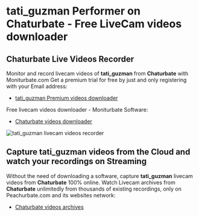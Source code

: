 # tati_guzman Performer on Chaturbate - Free LiveCam videos downloader

## Chaturbate Live Videos Recorder

Monitor and record livecam videos of **tati_guzman** from **Chaturbate** with Moniturbate.com
Get a premium trial for free by just and only registering with your Email address:
* [tati_guzman Premium videos downloader](https://moniturbate.com/request-demo-licence-key.html)

Free livecam videos downloader - Moniturbate Software:
* [Chaturbate videos downloader](https://moniturbate.com/moniturbate-download-software.html)

![tati_guzman livecam videos recorder](https://peachurnet.com/templates/moniturbate-software.png)


## Capture tati_guzman videos from the Cloud and watch your recordings on Streaming

Without the need of downloading a software, capture **tati_guzman** livecam videos from **Chaturbate** 100% online.
Watch Livecam archives from **Chaturbate** unlimitedly from thousands of existing recordings, only on Peachurbate.com and its websites network:
* [Chaturbate videos archives](https://peachurnet.com/)